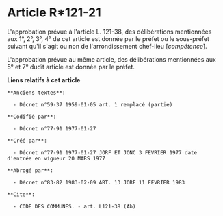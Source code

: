 # Article R*121-21

L'approbation prévue à l'article L. 121-38, des délibérations mentionnées aux 1°, 2°, 3°, 4° de cet article est donnée par le
préfet ou le sous-préfet suivant qu'il s'agit ou non de l'arrondissement chef-lieu [*compétence*]. 

L'approbation prévue au même article, des délibérations mentionnées aux 5° et 7° dudit article est donnée par le préfet.

**Liens relatifs à cet article**

	**Anciens textes**:

	  - Décret n°59-37 1959-01-05 art. 1 remplacé (partie)

	**Codifié par**:

	  - Décret n°77-91 1977-01-27

	**Créé par**:

	  - Décret n°77-91 1977-01-27 JORF ET JONC 3 FEVRIER 1977 date d'entrée en vigueur 20 MARS 1977

	**Abrogé par**:

	  - Décret n°83-82 1983-02-09 ART. 13 JORF 11 FEVRIER 1983

	**Cite**:

	  - CODE DES COMMUNES. - art. L121-38 (Ab)
